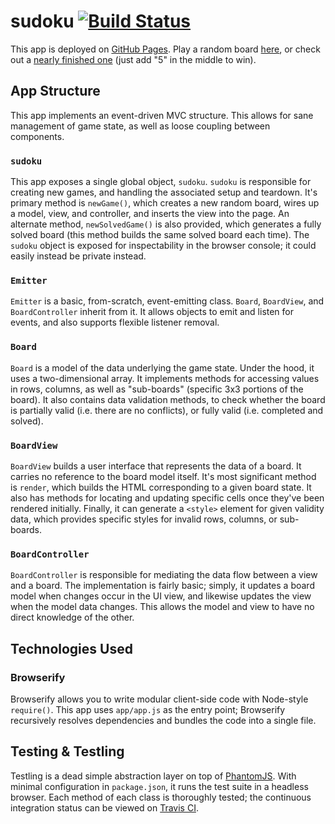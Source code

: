 # sudoku [![Build Status](https://travis-ci.org/nickb1080/sudoku.svg)](https://travis-ci.org/nickb1080/sudoku)

This app is deployed on [GitHub Pages](https://pages.github.com/). Play a random board [here](http://nickb1080.github.io/sudoku/), or check out a [nearly finished one](http://nickb1080.github.io/sudoku/won.html) (just add "5" in the middle to win).

## App Structure
This app implements an event-driven MVC structure. This allows for sane management of game state, as well as loose coupling between components.

### `sudoku`
This app exposes a single global object, `sudoku`. `sudoku` is responsible for creating new games, and handling the associated setup and teardown. It's primary method is `newGame()`, which creates a new random board, wires up a model, view, and controller, and inserts the view into the page. An alternate method, `newSolvedGame()` is also provided, which generates a fully solved board (this method builds the same solved board each time). The `sudoku` object is exposed for inspectability in the browser console; it could easily instead be private instead.

### `Emitter`
`Emitter` is a basic, from-scratch, event-emitting class. `Board`, `BoardView`, and `BoardController` inherit from it. It allows objects to emit and listen for events, and also supports flexible listener removal.

### `Board`
`Board` is a model of the data underlying the game state. Under the hood, it uses a two-dimensional array. It implements methods for accessing values in rows, columns, as well as "sub-boards" (specific 3x3 portions of the board). It also contains data validation methods, to check whether the board is partially valid (i.e. there are no conflicts), or fully valid (i.e. completed and solved).

### `BoardView`
`BoardView` builds a user interface that represents the data of a board. It carries no reference to the board model itself. It's most significant method is `render`, which builds the HTML corresponding to a given board state. It also has methods for locating and updating specific cells once they've been rendered initially. Finally, it can generate a `<style>` element for given validity data, which provides specific styles for invalid rows, columns, or sub-boards.

### `BoardController`
`BoardController` is responsible for mediating the data flow between a view and a board. The implementation is fairly basic; simply, it updates a board model when changes occur in the UI view, and likewise updates the view when the model data changes. This allows the model and view to have no direct knowledge of the other.


## Technologies Used

### Browserify
Browserify allows you to write modular client-side code with Node-style `require()`. This app uses `app/app.js` as the entry point; Browserify recursively resolves dependencies and bundles the code into a single file.

## Testing & Testling
Testling is a dead simple abstraction layer on top of [PhantomJS](http://phantomjs.org/). With minimal configuration in `package.json`, it runs the test suite in a headless browser. Each method of each class is thoroughly tested; the continuous integration status can be viewed on [Travis CI](https://travis-ci.org/nickb1080/sudoku).

